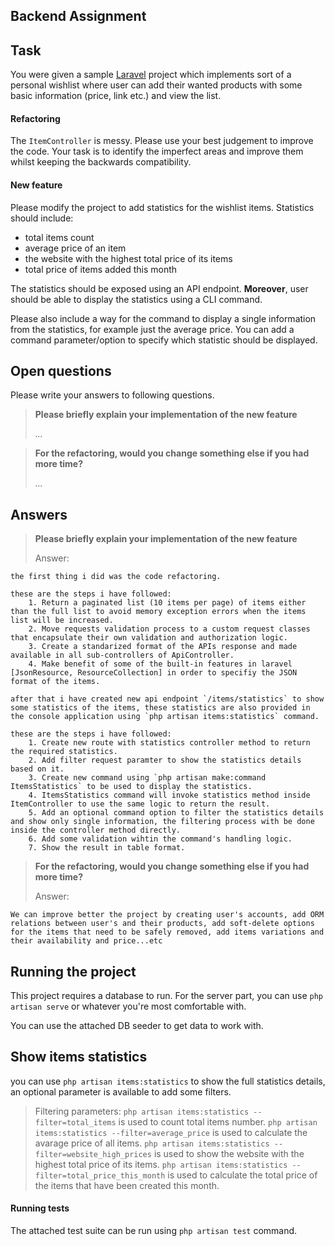 ## Backend Assignment

## Task
You were given a sample [Laravel][laravel] project which implements sort of a personal wishlist
where user can add their wanted products with some basic information (price, link etc.) and
view the list.

#### Refactoring
The `ItemController` is messy. Please use your best judgement to improve the code. Your task
is to identify the imperfect areas and improve them whilst keeping the backwards compatibility.

#### New feature
Please modify the project to add statistics for the wishlist items. Statistics should include:

- total items count
- average price of an item
- the website with the highest total price of its items
- total price of items added this month

The statistics should be exposed using an API endpoint. **Moreover**, user should be able to
display the statistics using a CLI command.

Please also include a way for the command to display a single information from the statistics,
for example just the average price. You can add a command parameter/option to specify which
statistic should be displayed.

## Open questions
Please write your answers to following questions.

> **Please briefly explain your implementation of the new feature**  
>  
> _..._

> **For the refactoring, would you change something else if you had more time?**  
>  
> _..._

## Answers

> **Please briefly explain your implementation of the new feature**  
>  
> Answer: 

    the first thing i did was the code refactoring.

    these are the steps i have followed:
        1. Return a paginated list (10 items per page) of items either than the full list to avoid memory exception errors when the items list will be increased.
        2. Move requests validation process to a custom request classes that encapsulate their own validation and authorization logic.
        3. Create a standarized format of the APIs response and made available in all sub-controllers of ApiController.
        4. Make benefit of some of the built-in features in laravel [JsonResource, ResourceCollection] in order to specifiy the JSON format of the items.

    after that i have created new api endpoint `/items/statistics` to show some statistics of the items, these statistics are also provided in the console application using `php artisan items:statistics` command.

    these are the steps i have followed:
        1. Create new route with statistics controller method to return the required statistics.
        2. Add filter request paramter to show the statistics details based on it.
        3. Create new command using `php artisan make:command ItemsStatistics` to be used to display the statistics.
        4. ItemsStatistics command will invoke statistics method inside ItemController to use the same logic to return the result.
        5. Add an optional command option to filter the statistics details and show only single information, the filtering process with be done inside the controller method directly.
        6. Add some validation wihtin the command's handling logic.
        7. Show the result in table format.

> **For the refactoring, would you change something else if you had more time?**  
>  
> Answer:

    We can improve better the project by creating user's accounts, add ORM relations between user's and their products, add soft-delete options for the items that need to be safely removed, add items variations and their availability and price...etc

## Running the project
This project requires a database to run. For the server part, you can use `php artisan serve`
or whatever you're most comfortable with.

You can use the attached DB seeder to get data to work with.

## Show items statistics
you can use `php artisan items:statistics` to show the full statistics details, an optional parameter is available to add some filters.

> Filtering parameters:
> `php artisan items:statistics --filter=total_items` is used to count total items number.
> `php artisan items:statistics --filter=average_price` is used to calculate the avarage price of all items.
> `php artisan items:statistics --filter=website_high_prices` is used to show the website with the highest total price of its items.
> `php artisan items:statistics --filter=total_price_this_month` is used to calculate the total price of the items that have been created this month.

#### Running tests
The attached test suite can be run using `php artisan test` command.

[laravel]: https://laravel.com/docs/8.x
